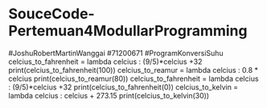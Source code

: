 # SouceCode-Pertemuan4ModullarProgramming
#JoshuRobertMartinWanggai #71200671  #ProgramKonversiSuhu  celcius_to_fahrenheit = lambda celcius : (9/5)*celcius +32 print(celcius_to_fahrenheit(100))  celcius_to_reamur = lambda celcius : 0.8 * celcius print(celcius_to_reamur(80))  celcius_to_fahrenheit = lambda celcius : (9/5)*celcius +32 print(celcius_to_fahrenheit(0))  celcius_to_kelvin = lambda celcius : celcius + 273.15 print(celcius_to_kelvin(30))
